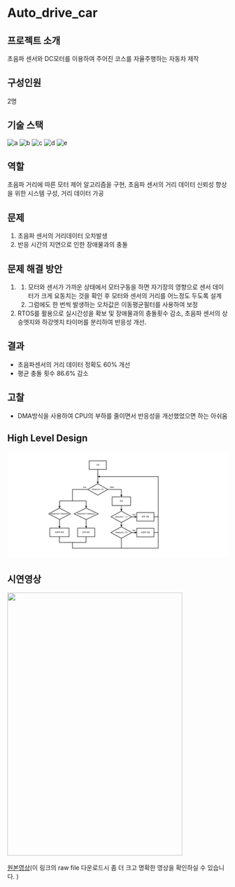# Auto_drive_car
## 프로젝트 소개
초음파 센서와 DC모터를 이용하여 주어진 코스를 자율주행하는 자동차 제작<br/> 
## 구성인원
2명
## 기술 스택
![a](https://img.shields.io/badge/C-00599C?style=for-the-badge&logo=cpp&logoColor=white) ![b](https://img.shields.io/badge/STM32-03234B?style=for-the-badge&logo=stmicroelectronics&logoColor=white) ![c](https://img.shields.io/badge/STM32CubeIDE-03234B?style=for-the-badge&logo=stmicroelectronics&logoColor=white) ![d](https://img.shields.io/badge/ARM-FF6F00?style=for-the-badge&logo=arm&logoColor=white) ![e](https://img.shields.io/badge/RTOS-FF6F00?style=for-the-badge&logo=rtos&logoColor=white)
## 역할
초음파 거리에 따른 모터 제어 알고리즘을 구현, 초음파 센서의 거리 데이터 신뢰성 향상을 위한 시스템 구성, 거리 데이터 가공
## 문제
1. 초음파 센서의 거리데이터 오차발생
2. 반응 시간의 지연으로 인한 장애물과의 충돌
## 문제 해결 방안
1. 1) 모터와 센서가 가까운 상태에서 모터구동을 하면 자기장의 영향으로 센서 데이터가 크게 요동치는 것을 확인 후 모터와 센서의 거리를 어느정도 두도록 설계
   2) 그럼에도 한 번씩 발생하는 오차값은 이동평균필터를 사용하여 보정
2.  RTOS를 활용으로 실시간성을 확보 및 장애물과의 충돌횟수 감소, 초음파 센서의 상승엣지와 하강엣지 타이머를 분리하여 반응성 개선.
## 결과
- 초음파센서의 거리 데이터 정확도 60% 개선
- 평균 충돌 횟수 86.6% 감소
## 고찰
- DMA방식을 사용하여 CPU의 부하를 줄이면서 반응성을 개선했었으면 하는 아쉬움
## High Level Design
<img src="./img_video/auto_drive_car.png">

## 시연영상
<img src="./img_video/auto_drive_car.gif" width=400 height=600>

[원본영상](https://github.com/BrotherHwan/Auto_drive_car/blob/main/img_video/auto_drive.mp4)(이 링크의 raw file 다운로드시 좀 더 크고 명확한 영상을 확인하실 수 있습니다. ) 
